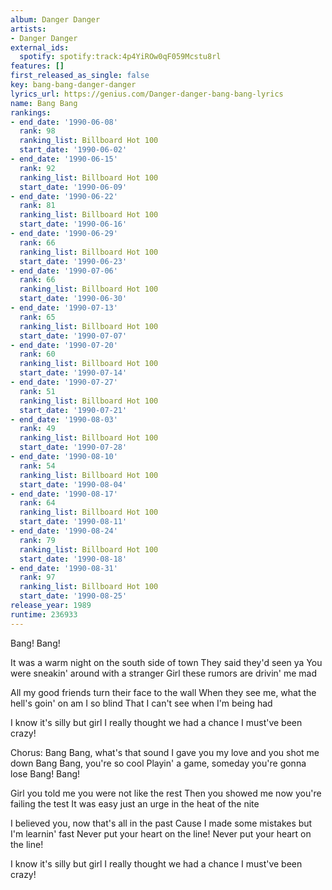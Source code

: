 ```yaml
---
album: Danger Danger
artists:
- Danger Danger
external_ids:
  spotify: spotify:track:4p4YiROw0qF059Mcstu8rl
features: []
first_released_as_single: false
key: bang-bang-danger-danger
lyrics_url: https://genius.com/Danger-danger-bang-bang-lyrics
name: Bang Bang
rankings:
- end_date: '1990-06-08'
  rank: 98
  ranking_list: Billboard Hot 100
  start_date: '1990-06-02'
- end_date: '1990-06-15'
  rank: 92
  ranking_list: Billboard Hot 100
  start_date: '1990-06-09'
- end_date: '1990-06-22'
  rank: 81
  ranking_list: Billboard Hot 100
  start_date: '1990-06-16'
- end_date: '1990-06-29'
  rank: 66
  ranking_list: Billboard Hot 100
  start_date: '1990-06-23'
- end_date: '1990-07-06'
  rank: 66
  ranking_list: Billboard Hot 100
  start_date: '1990-06-30'
- end_date: '1990-07-13'
  rank: 65
  ranking_list: Billboard Hot 100
  start_date: '1990-07-07'
- end_date: '1990-07-20'
  rank: 60
  ranking_list: Billboard Hot 100
  start_date: '1990-07-14'
- end_date: '1990-07-27'
  rank: 51
  ranking_list: Billboard Hot 100
  start_date: '1990-07-21'
- end_date: '1990-08-03'
  rank: 49
  ranking_list: Billboard Hot 100
  start_date: '1990-07-28'
- end_date: '1990-08-10'
  rank: 54
  ranking_list: Billboard Hot 100
  start_date: '1990-08-04'
- end_date: '1990-08-17'
  rank: 64
  ranking_list: Billboard Hot 100
  start_date: '1990-08-11'
- end_date: '1990-08-24'
  rank: 79
  ranking_list: Billboard Hot 100
  start_date: '1990-08-18'
- end_date: '1990-08-31'
  rank: 97
  ranking_list: Billboard Hot 100
  start_date: '1990-08-25'
release_year: 1989
runtime: 236933
---
```

Bang! Bang!

It was a warm night on the south side of town
They said they'd seen ya
You were sneakin' around with a stranger
Girl these rumors are drivin' me mad

All my good friends turn their face to the wall
When they see me, what the hell's goin' on am I so blind
That I can't see when I'm being had

I know it's silly but girl I really thought we had a chance
I must've been crazy!

Chorus:
Bang Bang, what's that sound
I gave you my love and you shot me down
Bang Bang, you're so cool
Playin' a game, someday you're gonna lose
Bang! Bang!

Girl you told me you were not like the rest
Then you showed me now you're failing the test
It was easy just an urge in the heat of the nite

I believed you, now that's all in the past
Cause I made some mistakes but I'm learnin' fast
Never put your heart on the line!
Never put your heart on the line!

I know it's silly but girl I really thought we had a chance
I must've been crazy!
